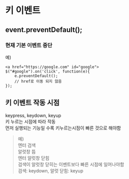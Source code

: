 # 키 이벤트
## event.preventDefault();
### 현재 기본 이벤트 중단
예)  
```
<a href="https://google.com" id="google">
$("#google").on('click', function(e){
    e.preventDefault();
    // href로 이동 되지 않음
});
```
## 키 이벤트 작동 시점
keypress, keydown, keyup  
키 누르는 시점에 따라 작동  
먼저 실행되는 기능일 수록 키누르는시점이 빠른 것으로 해야함  
> 예)  
> 엔터 검색  
> 알럿창 뜸  
> 엔터 알럿창 닫힘  
> 검색이 알럿창 닫히는 이벤트보다 빠른 시점에 일어나야함  
> 검색: keydown, 알럿 닫힘: keyup  
